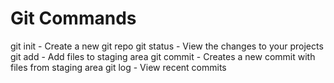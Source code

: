 # Git Commands

git init - Create a new git repo
git status - View the changes to your projects
git add - Add files to staging area
git commit - Creates a new commit with files from staging area
git log - View recent commits